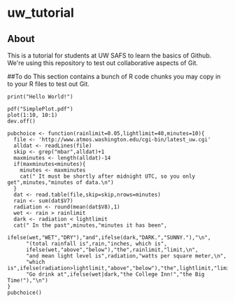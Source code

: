 # uw_tutorial
## About
This is a tutorial for students at UW SAFS to learn the basics of Github. We're using this repository to test out collaborative aspects of Git.

##To do
This section contains a bunch of R code chunks you may copy in to your R files to test out Git.

```{r}
print("Hello World!")
```

```{r}
pdf("SimplePlot.pdf")
plot(1:10, 10:1)
dev.off()
```

```{r}
pubchoice <- function(rainlimit=0.05,lightlimit=40,minutes=10){
  file <- 'http://www.atmos.washington.edu/cgi-bin/latest_uw.cgi'
  alldat <- readLines(file)
  skip <- grep("mbar",alldat)+1
  maxminutes <- length(alldat)-14
  if(maxminutes<minutes){
    minutes <- maxminutes
    cat(" It must be shortly after midnight UTC, so you only get",minutes,"minutes of data.\n")
  }
  dat <- read.table(file,skip=skip,nrows=minutes)
  rain <- sum(dat$V7)
  radiation <- round(mean(dat$V8),1)
  wet <- rain > rainlimit
  dark <- radiation < lightlimit
  cat(" In the past",minutes,"minutes it has been",
      ifelse(wet,"WET","DRY"),"and",ifelse(dark,"DARK.","SUNNY."),"\n",
      "(total rainfall is",rain,"inches, which is",
      ifelse(wet,"above","below"),"the",rainlimit,"limit,\n",
      "and mean light level is",radiation,"watts per square meter,\n",
      "which is",ifelse(radiation>lightlimit,"above","below"),"the",lightlimit,"limit).\n\n",
      "Go drink at",ifelse(wet|dark,"the College Inn!","the Big Time!"),"\n")
}
pubchoice()
```